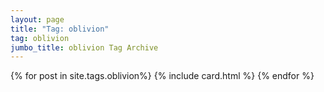 ```yaml
---
layout: page
title: "Tag: oblivion"
tag: oblivion
jumbo_title: oblivion Tag Archive
---
```


{% for post in site.tags.oblivion%}
{% include card.html %}
{% endfor %}
